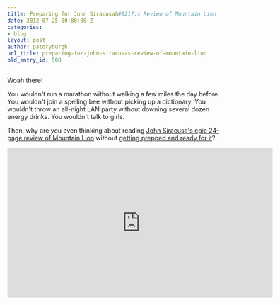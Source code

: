 ```yaml
---
title: Preparing for John Siracusa&#8217;s Review of Mountain Lion
date: 2012-07-25 00:00:00 Z
categories:
- blog
layout: post
author: patdryburgh
url_title: preparing-for-john-siracusas-review-of-mountain-lion
old_entry_id: 508
---
```


Woah there!

You wouldn't run a marathon without walking a few miles the day before. You wouldn't join a spelling bee without picking up a dictionary. You wouldn't throw an all-night LAN party without downing several dozen energy drinks. You wouldn't talk to girls.

Then, why are you even thinking about reading [John Siracusa's epic 24-page review of Mountain Lion](http://arstechnica.com/apple/2012/07/os-x-10-8/) without [getting prepped and ready for it](https://vimeo.com/46369728)?

<iframe src="http://player.vimeo.com/video/46369728?portrait=0&amp;color=26aae1" width="600" height="338" frameborder="0" webkitAllowFullScreen mozallowfullscreen allowFullScreen></iframe>